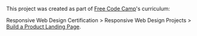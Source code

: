 This project was created as part of [Free Code Camp](www.freecodecamp.org)'s curriculum:

Responsive Web Design Certification > Responsive Web Design Projects > [Build a Product Landing Page](https://learn.freecodecamp.org/responsive-web-design/responsive-web-design-projects/build-a-product-landing-page/).
